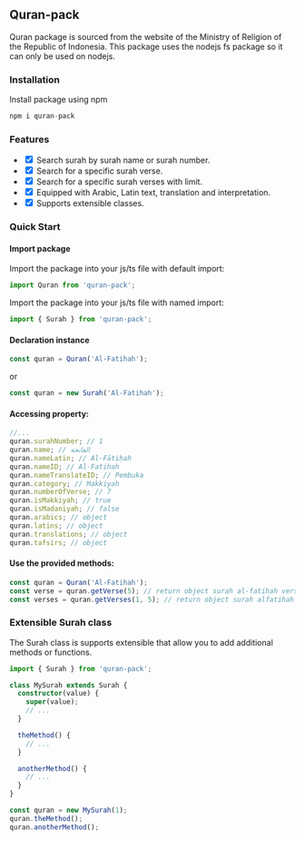 ## Quran-pack

Quran package is sourced from the website of the Ministry of Religion of the Republic of Indonesia.
This package uses the nodejs fs package so it can only be used on nodejs.

### Installation

Install package using npm

```typescript
npm i quran-pack
```

### Features

<ul>
  <li><input type="checkbox" checked />
  Search surah by surah name or surah number.
  </li>
  <li><input type="checkbox" checked />
  Search for a specific surah verse.
  </li>
  <li><input type="checkbox" checked />
  Search for a specific surah verses with limit.
  </li>
  <li><input type="checkbox" checked />
  Equipped with Arabic, Latin text, translation and interpretation.
  </li>
  <li><input type="checkbox" checked />
  Supports extensible classes.
  </li>
</ul>

### Quick Start

#### Import package

Import the package into your js/ts file with default import:

```typescript
import Quran from 'quran-pack';
```

Import the package into your js/ts file with named import:

```typescript
import { Surah } from 'quran-pack';
```

#### Declaration instance

```typescript
const quran = Quran('Al-Fatihah');
```

or

```typescript
const quran = new Surah('Al-Fatihah');
```

#### Accessing property:

```typescript
//...
quran.surahNumber; // 1
quran.name; // الفاتحة
quran.nameLatin; // Al-Fātiḥah
quran.nameID; // Al-Fatihah
quran.nameTranslateID; // Pembuka
quran.category; // Makkiyah
quran.numberOfVerse; // 7
quran.isMakkiyah; // true
quran.isMadaniyah; // false
quran.arabics; // object
quran.latins; // object
quran.translations; // object
quran.tafsirs; // object
```

#### Use the provided methods:

```typescript
const quran = Quran('Al-Fatihah');
const verse = quran.getVerse(5); // return object surah al-fatihah verse 5.
const verses = quran.getVerses(1, 5); // return object surah alfatihah from verse 1 until verse 5, because the limit are 5 verses.
```

### Extensible Surah class

The Surah class is supports extensible that allow you to add additional methods or functions.

```typescript
import { Surah } from 'quran-pack';

class MySurah extends Surah {
  constructor(value) {
    super(value);
    // ...
  }

  theMethod() {
    // ...
  }

  anotherMethod() {
    // ...
  }
}

const quran = new MySurah(1);
quran.theMethod();
quran.anotherMethod();
```
